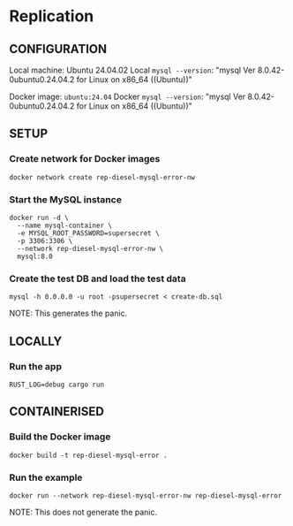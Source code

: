 # Replication

## CONFIGURATION

Local machine: Ubuntu 24.04.02
Local `mysql --version`: "mysql  Ver 8.0.42-0ubuntu0.24.04.2 for Linux on x86_64 ((Ubuntu))"

Docker image: `ubuntu:24.04`
Docker `mysql --version`: "mysql  Ver 8.0.42-0ubuntu0.24.04.2 for Linux on x86_64 ((Ubuntu))"

## SETUP

### Create network for Docker images

```
docker network create rep-diesel-mysql-error-nw
```

### Start the MySQL instance

```
docker run -d \
  --name mysql-container \
  -e MYSQL_ROOT_PASSWORD=supersecret \
  -p 3306:3306 \
  --network rep-diesel-mysql-error-nw \
  mysql:8.0
```

### Create the test DB and load the test data

```
mysql -h 0.0.0.0 -u root -psupersecret < create-db.sql
```

NOTE: This generates the panic.

## LOCALLY

### Run the app

```
RUST_LOG=debug cargo run
```

## CONTAINERISED

### Build the Docker image
```
docker build -t rep-diesel-mysql-error .
```

### Run the example

```
docker run --network rep-diesel-mysql-error-nw rep-diesel-mysql-error
```

NOTE: This does not generate the panic.
